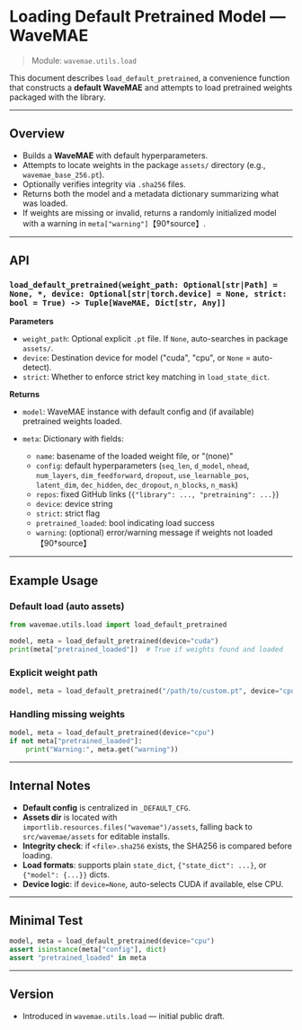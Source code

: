 # Loading Default Pretrained Model — WaveMAE

> Module: `wavemae.utils.load`

This document describes `load_default_pretrained`, a convenience function that constructs a **default WaveMAE** and attempts to load pretrained weights packaged with the library.

---

## Overview

* Builds a **WaveMAE** with default hyperparameters.
* Attempts to locate weights in the package `assets/` directory (e.g., `wavemae_base_256.pt`).
* Optionally verifies integrity via `.sha256` files.
* Returns both the model and a metadata dictionary summarizing what was loaded.
* If weights are missing or invalid, returns a randomly initialized model with a warning in `meta["warning"]`【90†source】.

---

## API

### `load_default_pretrained(weight_path: Optional[str|Path] = None, *, device: Optional[str|torch.device] = None, strict: bool = True) -> Tuple[WaveMAE, Dict[str, Any]]`

**Parameters**

* `weight_path`: Optional explicit `.pt` file. If `None`, auto-searches in package `assets/`.
* `device`: Destination device for model ("cuda", "cpu", or `None` = auto-detect).
* `strict`: Whether to enforce strict key matching in `load_state_dict`.

**Returns**

* `model`: WaveMAE instance with default config and (if available) pretrained weights loaded.
* `meta`: Dictionary with fields:

  * `name`: basename of the loaded weight file, or "(none)"
  * `config`: default hyperparameters (`seq_len`, `d_model`, `nhead`, `num_layers`, `dim_feedforward`, `dropout`, `use_learnable_pos`, `latent_dim`, `dec_hidden`, `dec_dropout`, `n_blocks`, `n_mask`)
  * `repos`: fixed GitHub links (`{"library": ..., "pretraining": ...}`)
  * `device`: device string
  * `strict`: strict flag
  * `pretrained_loaded`: bool indicating load success
  * `warning`: (optional) error/warning message if weights not loaded【90†source】

---

## Example Usage

### Default load (auto assets)

```python
from wavemae.utils.load import load_default_pretrained

model, meta = load_default_pretrained(device="cuda")
print(meta["pretrained_loaded"])  # True if weights found and loaded
```

### Explicit weight path

```python
model, meta = load_default_pretrained("/path/to/custom.pt", device="cpu", strict=False)
```

### Handling missing weights

```python
model, meta = load_default_pretrained(device="cpu")
if not meta["pretrained_loaded"]:
    print("Warning:", meta.get("warning"))
```

---

## Internal Notes

* **Default config** is centralized in `_DEFAULT_CFG`.
* **Assets dir** is located with `importlib.resources.files("wavemae")/assets`, falling back to `src/wavemae/assets` for editable installs.
* **Integrity check**: if `<file>.sha256` exists, the SHA256 is compared before loading.
* **Load formats**: supports plain `state_dict`, `{"state_dict": ...}`, or `{"model": {...}}` dicts.
* **Device logic**: if `device=None`, auto-selects CUDA if available, else CPU.

---

## Minimal Test

```python
model, meta = load_default_pretrained(device="cpu")
assert isinstance(meta["config"], dict)
assert "pretrained_loaded" in meta
```

---

## Version

* Introduced in `wavemae.utils.load` — initial public draft.
